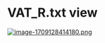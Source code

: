 # VAT_R.txt view

[![image-1709128414180.png](https://doc.puq.info/uploads/images/gallery/2024-02/scaled-1680-/image-1709128414180.png)](https://doc.puq.info/uploads/images/gallery/2024-02/image-1709128414180.png)